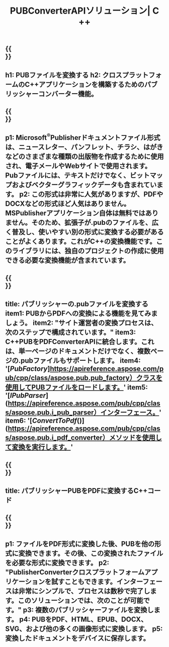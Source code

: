 ﻿---
translation: true
template: /_templates/conversion.md
title: PUBConverterAPIソリューション| C ++
url: /cpp/conversion/
description: C++ライブラリを介してプログラムでMicrosoftPublisherファイルを変換します。独自のPUBコンバーターC++プロジェクトを構築するためのシンプルなAPIソリューション。
metakeywords: pub cppコンバーター、pubファイルcppを変換します
family: pub
platformtag: cpp
feature: conversion
---

{{<section banner>}}
---
h1: PUBファイルを変換する
h2: クロスプラットフォームのC++アプリケーションを構築するためのパブリッシャーコンバーター機能。
---

{{<section overview>}}
---
p1: Microsoft<sup>®</sup>Publisherドキュメントファイル形式は、ニュースレター、パンフレット、チラシ、はがきなどのさまざまな種類の出版物を作成するために使用され、電子メールやWebサイトで使用されます。 Pubファイルには、テキストだけでなく、ビットマップおよびベクターグラフィックデータも含まれています。
p2: この形式は非常に人気がありますが、PDFやDOCXなどの形式ほど人気はありません。 MSPublisherアプリケーション自体は無料ではありません。そのため、拡張子が.pubのファイルを、広く普及し、使いやすい別の形式に変換する必要があることがよくあります。これがC++の変換機能です。このライブラリには、独自のプロジェクトの作成に使用できる必要な変換機能が含まれています。
---

{{<section feature1>}}
---
title: パブリッシャーの.pubファイルを変換する
item1: PUBからPDFへの変換による機能を見てみましょう。
item2: "サイト運営者の変換プロセスは、次のステップで構成されています。"
item3: C++PUBをPDFConverterAPIに統合します。これは、単一ページのドキュメントだけでなく、複数ページの.pubファイルもサポートします。
item4: '[*PubFactory*]https://apireference.aspose.com/pub/cpp/class/aspose.pub.pub_factory）クラスを使用してPUBファイルをロードします。'
item5: '[*IPubParser*](https://apireference.aspose.com/pub/cpp/class/aspose.pub.i_pub_parser）インターフェース。'
item6: '[*ConvertToPdf*()](https://apireference.aspose.com/pub/cpp/class/aspose.pub.i_pdf_converter）メソッドを使用して変換を実行します。'
---

{{<section codeexample>}}
---
title: パブリッシャーPUBをPDFに変換するC++コード
---

{{<section summary>}}
---
p1: ファイルをPDF形式に変換した後、PUBを他の形式に変換できます。その後、この変換されたファイルを必要な形式に変換できます。
p2: "PublisherConverterクロスプラットフォームアプリケーションを試すこともできます。インターフェースは非常にシンプルで、プロセスは数秒で完了します。このソリューションでは、次のことが可能です。"
p3: 複数のパブリッシャーファイルを変換します。
p4: PUBをPDF、HTML、EPUB、DOCX、SVG、および他の多くの画像形式に変換します。
p5: 変換したドキュメントをデバイスに保存します。
---